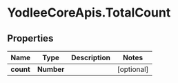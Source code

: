 # YodleeCoreApis.TotalCount

## Properties
Name | Type | Description | Notes
------------ | ------------- | ------------- | -------------
**count** | **Number** |  | [optional] 
